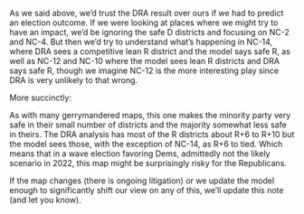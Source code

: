 As we said above, we’d trust the DRA result over ours if we had to predict an election outcome.
If we were looking at places where we might try to have an impact, we’d be ignoring
the safe D districts and focusing on NC-2 and NC-4. But then we’d try to understand what’s happening
in NC-14, where DRA sees a competitive lean R district and the model says safe R, as well as
NC-12 and NC-10 where the model sees lean R districts and DRA says safe R, though
we imagine NC-12 is the more interesting play since DRA is very unlikely to that wrong.

More succinctly:


As with many gerrymandered maps, this one makes the minority party very safe in their small number
of districts and the majority somewhat less safe in theirs. The DRA analysis has most of the R districts
about R+6 to R+10 but the model sees those, with the exception of NC-14, as R+6 to tied.  Which
means that in a wave election favoring Dems, admittedly not the likely scenario in 2022, this map
might be surprisingly risky for the Republicans.

If the map changes (there is ongoing litigation) or we update the model enough to significantly shift our
view on any of this, we’ll update this note (and let you know).

